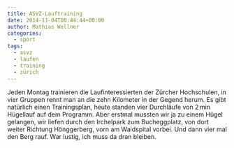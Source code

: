 ```yaml
---
title: ASVZ-Lauftraining
date: 2014-11-04T00:44:44+00:00
author: Mathias Wellner
categories:
  - sport
tags:
  - asvz
  - laufen
  - training
  - zürich
---
```

Jeden Montag trainieren die Laufinteressierten der Zürcher Hochschulen, in vier Gruppen rennt man an die zehn Kilometer in der Gegend herum. Es gibt natürlich einen Trainingsplan, heute standen vier Durchläufe von 2&thinsp;min Hügellauf auf dem Programm. Aber erstmal mussten wir ja zu einem Hügel gelangen, wir liefen durch den Irchelpark zum Bucheggplatz, von dort weiter Richtung Hönggerberg, vorn am Waidspital vorbei. Und dann vier mal den Berg rauf. War lustig, ich muss da dran bleiben. 

